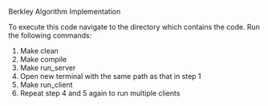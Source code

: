 Berkley Algorithm Implementation

To execute this code navigate to the directory which contains the code.
Run the following commands:
1. Make clean
2. Make compile
3. Make run_server
4. Open new terminal with the same path as that in step 1
5. Make run_client
6. Repeat step 4 and 5 again to run multiple clients
